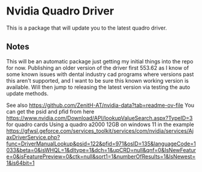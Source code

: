 # Nvidia Quadro Driver

This is a package that will update you to the latest quadro driver.

## Notes

This will be an automatic package just getting my initial things into the repo for now. Publishing an older version of the driver first 553.62 as I know of some known issues with dental industry cad programs where versions past this aren't supported, and I want to be sure this known working version is available. Will then jump to releasing the latest version via testing the auto update methods.

See also https://github.com/ZenitH-AT/nvidia-data?tab=readme-ov-file 
You can get the psid and pfid from here https://www.nvidia.com/Download/API/lookupValueSearch.aspx?TypeID=3 for quadro cards
Using a quadro a2000 12GB on windows 11 in the example
https://gfwsl.geforce.com/services_toolkit/services/com/nvidia/services/AjaxDriverService.php?func=DriverManualLookup&psid=122&pfid=971&osID=135&languageCode=1033&beta=0&isWHQL=1&dltype=1&dch=1&upCRD=null&qnf=0&IsNewFeature=0&isFeaturePreview=0&ctk=null&sort1=1&numberOfResults=1&IsNewest=1&is64bit=1
